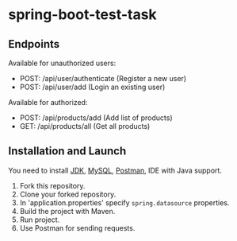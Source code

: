 # spring-boot-test-task

## Endpoints
Available for unauthorized users:  
- POST: /api/user/authenticate (Register a new user)
- POST: /api/user/add (Login an existing user)

Available for authorized:  
- POST: /api/products/add (Add list of products)
- GET: /api/products/all (Get all products)

## Installation and Launch
You need to install [JDK](https://www.oracle.com/cis/java/technologies/downloads/), [MySQL](https://dev.mysql.com/downloads/installer/), [Postman](https://www.postman.com/downloads/), IDE with Java support.

1. Fork this repository.
2. Clone your forked repository.
3. In 'application.properties' specify `spring.datasource` properties.
4. Build the project with Maven.
5. Run project.
6. Use Postman for sending requests.